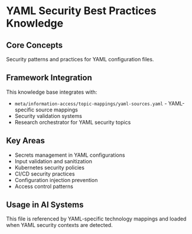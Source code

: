 # YAML Security Best Practices Knowledge

## Core Concepts

Security patterns and practices for YAML configuration files.

## Framework Integration

This knowledge base integrates with:
- `meta/information-access/topic-mappings/yaml-sources.yaml` - YAML-specific source mappings
- Security validation systems
- Research orchestrator for YAML security topics

## Key Areas

- Secrets management in YAML configurations
- Input validation and sanitization
- Kubernetes security policies
- CI/CD security practices
- Configuration injection prevention
- Access control patterns

## Usage in AI Systems

This file is referenced by YAML-specific technology mappings and loaded when YAML security contexts are detected.